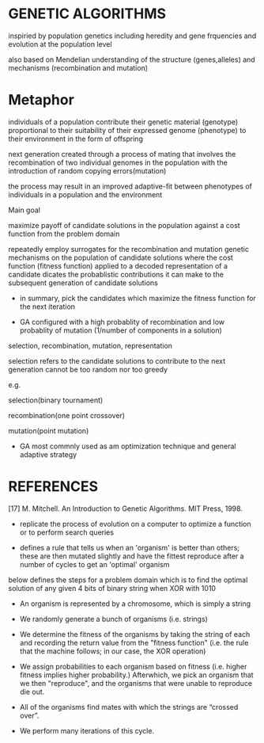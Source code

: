 # GENETIC ALGORITHMS

inspiried by population genetics including heredity and gene frquencies
and evolution at the population level

also based on Mendelian understanding of the structure (genes,alleles)
and mechanisms (recombination and mutation)


# Metaphor

individuals of a population contribute their genetic material (genotype)
proportional to their suitability of their expressed genome (phenotype)
to their environment in the form of offspring

next generation created through a process of mating that involves the
recombination of two individual genomes in the population with the introduction of random copying errors(mutation)

the process may result in an improved adaptive-fit between phenotypes of individuals in a population and the environment

Main goal

maximize payoff of candidate solutions in the population against a cost function
from the problem domain

repeatedly employ surrogates for the recombination and mutation
genetic mechanisms on the population of candidate solutions where the
cost function (fitness function) applied to a decoded representation
of a candidate dicates the probablistic contributions it can make
to the subsequent generation of candidate solutions

* in summary, pick the candidates which maximize the fitness function for the next
iteration

* GA configured with a high probablity of recombination and low probablity of
mutation (1/number of components in a solution)

selection, recombination, mutation, representation

selection refers to the candidate solutions to contribute to the next generation
  cannot be too random nor too greedy

e.g.

selection(binary tournament)

recombination(one point crossover)

mutation(point mutation)


* GA most commnly used as am optimization technique and general adaptive strategy


# REFERENCES

[17] M. Mitchell. An Introduction to Genetic Algorithms. MIT Press, 1998.



* replicate the process of evolution on a computer to optimize a function
or to perform search queries

* defines a rule that tells us when an 'organism' is better than others;
these are then mutated slightly and have the fittest reproduce after a number of cycles to get an 'optimal' organism

below defines the steps for a problem domain which is to find the optimal solution of any given 4 bits of binary string when XOR with 1010

* An organism is represented by a chromosome, which is simply a string

* We randomly generate a bunch of organisms (i.e. strings)

* We determine the fitness of the organisms by taking the string of each and recording the return value from the "fitness function" (i.e. the rule that the machine follows; in our case, the XOR operation)

* We assign probabilities to each organism based on fitness (i.e. higher fitness implies higher probability.) Afterwhich, we pick an organism that we then "reproduce", and the organisms that were unable to reproduce die out.

* All of the organisms find mates with which the strings are “crossed over”.

* We perform many iterations of this cycle.
